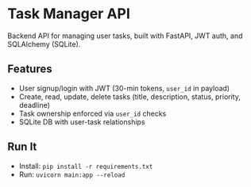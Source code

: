 # Task Manager API
Backend API for managing user tasks, built with FastAPI, JWT auth, and SQLAlchemy (SQLite).

## Features
- User signup/login with JWT (30-min tokens, `user_id` in payload)
- Create, read, update, delete tasks (title, description, status, priority, deadline)
- Task ownership enforced via `user_id` checks
- SQLite DB with user-task relationships

## Run It
- Install: `pip install -r requirements.txt`
- Run: `uvicorn main:app --reload`
